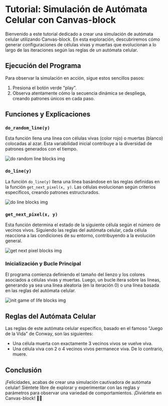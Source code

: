 # Tutorial: Simulación de Autómata Celular con Canvas-block

Bienvenido a este tutorial dedicado a crear una simulación de autómata celular utilizando Canvas-block. En esta exploración, descubriremos cómo generar configuraciones de células vivas y muertas que evolucionan a lo largo de las iteraciones según las reglas de un autómata celular.

## Ejecución del Programa

Para observar la simulación en acción, sigue estos sencillos pasos:

1. Presiona el botón verde "play".
2. Observa atentamente cómo la secuencia dinámica se despliega, creando patrones únicos en cada paso.

## Funciones y Explicaciones

### `do_random_line(y)`

Esta función llena una línea con células vivas (color rojo) o muertas (blanco) colocadas al azar. Esta variabilidad inicial contribuye a la diversidad de patrones generados con el tiempo.

![do random line blocks img](blocks/do_random_line.png)

### `do_line(y)`

La función `do_line(y)` llena una línea basándose en las reglas definidas en la función `get_next_pixel(x, y)`. Las células evolucionan según criterios específicos, creando patrones estructurados.

![do line blocks img](blocks/do_line.png)

### `get_next_pixel(x, y)`

Esta función determina el estado de la siguiente célula según el número de vecinos vivos. Siguiendo las reglas del autómata celular, cada célula reacciona a las condiciones de su entorno, contribuyendo a la evolución general.

![get next pixel blocks img](blocks/get_next_pixel.png)

### Inicialización y Bucle Principal

El programa comienza definiendo el tamaño del lienzo y los colores asociados a células vivas y muertas. Luego, un bucle itera sobre las líneas, generando ya sea una línea aleatoria (en la iteración 0) o una línea basada en las reglas del autómata celular.

![init game of life blocks img](blocks/init_gameoflife.png)

## Reglas del Autómata Celular

Las reglas de este autómata celular específico, basado en el famoso "Juego de la Vida" de Conway, son las siguientes:
- Una célula muerta con exactamente 3 vecinos vivos se vuelve viva.
- Una célula viva con 2 o 4 vecinos vivos permanece viva. De lo contrario, muere.

## Conclusión

¡Felicidades, acabas de crear una simulación cautivadora de autómata celular! Siéntete libre de explorar y experimentar con las reglas y parámetros para observar una variedad de comportamientos. ¡Diviértete en Canvas-block! 🧪🎨